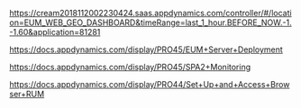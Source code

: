 https://cream2018112002230424.saas.appdynamics.com/controller/#/location=EUM_WEB_GEO_DASHBOARD&timeRange=last_1_hour.BEFORE_NOW.-1.-1.60&application=81281


https://docs.appdynamics.com/display/PRO45/EUM+Server+Deployment

https://docs.appdynamics.com/display/PRO45/SPA2+Monitoring

https://docs.appdynamics.com/display/PRO44/Set+Up+and+Access+Browser+RUM
